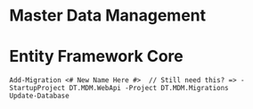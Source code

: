 # Master Data Management




# Entity Framework Core

	Add-Migration <# New Name Here #>  // Still need this? => -StartupProject DT.MDM.WebApi -Project DT.MDM.Migrations
	Update-Database